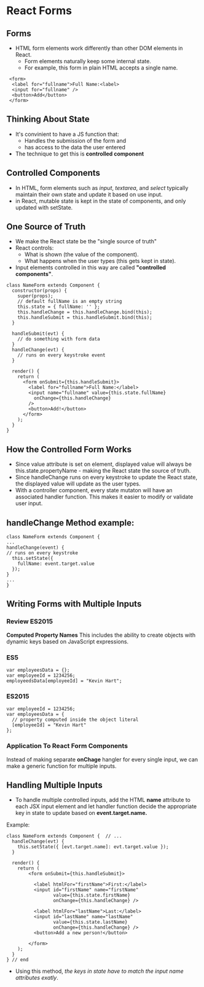 # React Forms

## Forms

- HTML form elements work differently than other DOM elements in React.
  - Form elements naturally keep some internal state.
  - For example, this form in plain HTML accepts a single name.
```
 <form>
  <label for="fullname">Full Name:<label>
  <input for="fullname" />
  <button>Add</button>
 </form>
```

## Thinking About State

- It's convinient to have a JS function that:
  - Handles the submission of the form and 
  - has access to the data the user entered
- The technique to get this is **controlled component**

## Controlled Components

  - In HTML, form elements such as *input*, *textarea*, and *select* typically maintain their own state and update it based on use input.
  - in React, mutable state is kept in the state of components, and only updated with setState.
  
## One Source of Truth

- We make the React state be the "single source of truth"
- React controls:
  - What is shown (the value of the component).
  - What happens when the user types (this gets kept in state).
- Input elements controlled in this way are called **"controlled components"**.

```
class NameForm extends Component {
  constructor(props) {
    super(props);
    // default fullName is an empty string
    this.state = { fullName: '' };
    this.handleChange = this.handleChange.bind(this);
    this.handleSubmit = this.handleSubmit.bind(this);
  }

  handleSubmit(evt) {
    // do something with form data
  }
  handleChange(evt) {
    // runs on every keystroke event
  }

  render() {
    return (
      <form onSubmit={this.handleSubmit}>
        <label for="fullname">Full Name:</label>
        <input name="fullname" value={this.state.fullName}
          onChange={this.handleChange}
        />
        <button>Add!</button>
      </form>
    );
  }
}
```

## How the Controlled Form Works

- Since value attribute is set on element, displayed value will always be this.state.propertyName - making the React state the source of truth.
- Since handleChange runs on every keystroke to update the React state, the displayed value will update as the user types.
- With a controller component, every state mutaton will have an associated handler function. This makes it easier to modify or validate user input.

## handleChange Method example:

```
class NameForm extends Component {
... 
handleChange(event) {
// runs on every keystroke
  this.setState({
    fullName: event.target.value
  });
}
...
}
```

## Writing Forms with Multiple Inputs

### Review ES2015

**Computed Property Names**
This includes the ability to create objects with dynamic keys based on JavaScript expressions.
### ES5
```
var employeesData = {};
var employeeId = 1234256;
employeedsData[employeeId] = "Kevin Hart";
```
### ES2015
```
var employeeId = 1234256;
var employeesData = {
  // property computed inside the object literal
  [employeeId] = "Kevin Hart"
};
```

### Application To React Form Components
Instead of making separate **onChage** hangler for every single input, we can make a generic function for multiple inputs.

## Handling Multiple Inputs
- To handle multiple controlled inputs, add the HTML **name** attribute to each JSX input element and let handler function decide the appropriate key in state to update based on **event.target.name.**

Example:
```
class NameForm extends Component {  // ...
  handleChange(evt) {
    this.setState({ [evt.target.name]: evt.target.value });
  }

  render() {
    return (
        <form onSubmit={this.handleSubmit}>

          <label htmlFor="firstName">First:</label>
          <input id="firstName" name="firstName"
                 value={this.state.firstName}
                 onChange={this.handleChange} />

          <label htmlFor="lastName">Last:</label>
          <input id="lastName" name="lastName"
                 value={this.state.lastName}
                 onChange={this.handleChange} />
          <button>Add a new person!</button>

        </form>
    );
  }
} // end
```
- Using this method, *the keys in state have to match the input name attributes exatly*.
